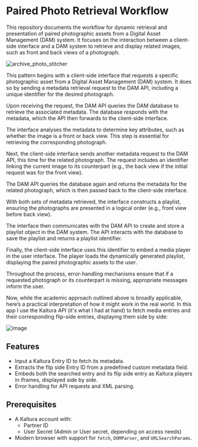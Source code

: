 # Paired Photo Retrieval Workflow

This repository documents the workflow for dynamic retrieval and presentation of paired photographic assets from a Digital Asset Management (DAM) system. It focuses on the interaction between a client-side interface and a DAM system to retrieve and display related images, such as front and back views of a photograph.

![archive_photo_stitcher](https://github.com/user-attachments/assets/166fa493-f01d-4f9d-80b8-6d51edd68896)


This pattern begins with a client-side interface that requests a specific photographic asset from a Digital Asset Management (DAM) system. It does so by sending a metadata retrieval request to the DAM API, including a unique identifier for the desired photograph.

Upon receiving the request, the DAM API queries the DAM database to retrieve the associated metadata. The database responds with the metadata, which the API then forwards to the client-side interface.

The interface analyses the metadata to determine key attributes, such as whether the image is a front or back view. This step is essential for retrieving the corresponding photograph.

Next, the client-side interface sends another metadata request to the DAM API, this time for the related photograph. The request includes an identifier linking the current image to its counterpart (e.g., the back view if the initial request was for the front view).

The DAM API queries the database again and returns the metadata for the related photograph, which is then passed back to the client-side interface.

With both sets of metadata retrieved, the interface constructs a playlist, ensuring the photographs are presented in a logical order (e.g., front view before back view).

The interface then communicates with the DAM API to create and store a playlist object in the DAM system. The API interacts with the database to save the playlist and returns a playlist identifier.

Finally, the client-side interface uses this identifier to embed a media player in the user interface. The player loads the dynamically generated playlist, displaying the paired photographic assets to the user.

Throughout the process, error-handling mechanisms ensure that if a requested photograph or its counterpart is missing, appropriate messages inform the user.

Now, while the academic approach outlined above is broadly applicable, here’s a practical interpretation of how it might work in the real world. In this app I use the Kaltura API (it's what I had at hand) to fetch media entries and their corresponding flip-side entries, displaying them side by side:

![image](https://github.com/user-attachments/assets/dfc6105c-7a67-4a54-b956-4421f77f2102)

## Features
- Input a Kaltura Entry ID to fetch its metadata.
- Extracts the flip side Entry ID from a predefined custom metadata field.
- Embeds both the searched entry and its flip side entry as Kaltura players in iframes, displayed side by side.
- Error handling for API requests and XML parsing.

## Prerequisites
- A Kaltura account with:
  - Partner ID
  - User Secret (Admin or User secret, depending on access needs)
- Modern browser with support for `fetch`, `DOMParser`, and `URLSearchParams`.
